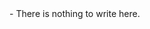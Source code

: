 <!---
InfinityEclair/InfinityEclair is a ✨ special ✨ repository because its `README.md` (this file) appears on your GitHub profile.
You can click the Preview link to take a look at your changes.
---!>
- There is nothing to write here.
